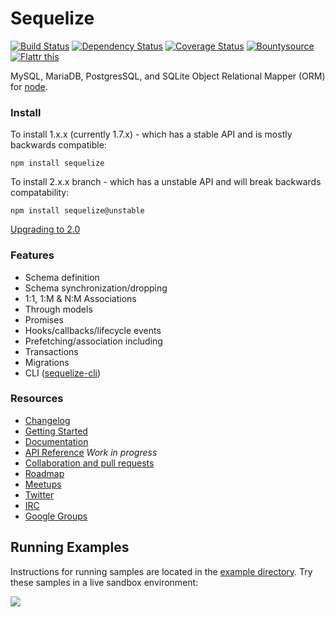 # Sequelize

[![Build Status](https://secure.travis-ci.org/sequelize/sequelize.png)](http://travis-ci.org/sequelize/sequelize) [![Dependency Status](https://david-dm.org/sequelize/sequelize.png)](https://david-dm.org/sequelize/sequelize) [![Coverage Status](https://codeclimate.com/github/sequelize/sequelize/coverage.png)](https://codeclimate.com/github/sequelize/sequelize)
[![Bountysource](https://www.bountysource.com/badge/team?team_id=955&style=bounties_received)](https://www.bountysource.com/teams/sequelize/issues?utm_source=Sequelize&utm_medium=shield&utm_campaign=bounties_received)
[![Flattr this](http://api.flattr.com/button/flattr-badge-large.png)](http://flattr.com/thing/1259407/Sequelize)

MySQL, MariaDB, PostgresSQL, and SQLite Object Relational Mapper (ORM) for [node](http://nodejs.org).

### Install

To install 1.x.x (currently 1.7.x) - which has a stable API and is mostly backwards compatible:

`npm install sequelize`

To install 2.x.x branch - which has a unstable API and will break backwards compatability:

`npm install sequelize@unstable`

[Upgrading to 2.0](https://github.com/sequelize/sequelize/wiki/Upgrading-to-2.0)

### Features

- Schema definition
- Schema synchronization/dropping
- 1:1, 1:M & N:M Associations
- Through models
- Promises
- Hooks/callbacks/lifecycle events
- Prefetching/association including
- Transactions
- Migrations
- CLI ([sequelize-cli](https://github.com/sequelize/cli))

### Resources
- [Changelog](https://github.com/sequelize/sequelize/blob/master/changelog.md)
- [Getting Started](http://sequelizejs.com/articles/getting-started)
- [Documentation](http://sequelizejs.com/docs)
- [API Reference](https://github.com/sequelize/sequelize/wiki/API-Reference) *Work in progress*
- [Collaboration and pull requests](https://github.com/sequelize/sequelize/blob/master/CONTRIBUTING.md)
- [Roadmap](https://github.com/sequelize/sequelize/wiki/Roadmap)
- [Meetups](https://github.com/sequelize/sequelize/wiki/Meetups)
- [Twitter](http://twitter.com/sdepold)
- [IRC](http://webchat.freenode.net?channels=sequelizejs)
- [Google Groups](https://groups.google.com/forum/#!forum/sequelize)

## Running Examples
Instructions for running samples are located in the [example directory](https://github.com/sequelize/sequelize/tree/master/examples). Try these samples in a live sandbox environment:

<a href="https://runnable.com/sequelize" target="_blank"><img src="https://runnable.com/external/styles/assets/runnablebtn.png"></a>
